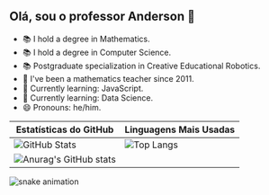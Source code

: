## Olá, sou o professor Anderson 👋

- 📚 I hold a degree in Mathematics.
- 📚 I hold a degree in Computer Science.
- 📚 Postgraduate specialization in Creative Educational Robotics.
- 🔭 I've been a mathematics teacher since 2011.
- 🌱 Currently learning: JavaScript.
- 🌱 Currently learning: Data Science.
- 😄 Pronouns: he/him.



| Estatísticas do GitHub | Linguagens Mais Usadas |
|-------------------------|------------------------|
| ![GitHub Stats](https://github-readme-stats.vercel.app/api?username=ProfAndersonAndrade&show_icons=true&theme=merko) | ![Top Langs](https://github-readme-stats.vercel.app/api/top-langs/?username=ProfAndersonAndrade&layout=compact&theme=merko) |
| ![Anurag's GitHub stats](https://github-readme-stats.vercel.app/api?username=ProfAndersonAndrade&show_icons=true&theme=merko&hide=issues,contribs&count_private=true)


![snake animation](https://github.com/ProfAndersonAndrade/ProfAndersonAndrade/blob/output/github-contribution-grid-snake2.svg)
